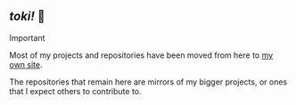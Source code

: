 ## *toki!* 👋

> [!IMPORTANT]
> Most of my projects and repositories have been moved from here to
> [my own site](https://git.tokinanpa.dev/).
>
> The repositories that remain here are mirrors of my bigger projects,
> or ones that I expect others to contribute to.
